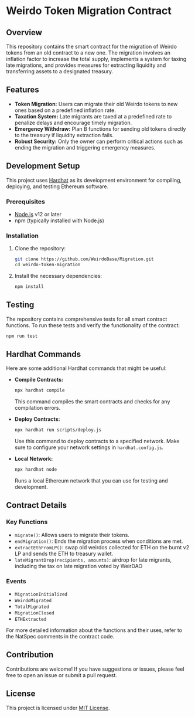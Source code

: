 # Weirdo Token Migration Contract

## Overview
This repository contains the smart contract for the migration of Weirdo tokens from an old contract to a new one. The migration involves an inflation factor to increase the total supply, implements a system for taxing late migrations, and provides measures for extracting liquidity and transferring assets to a designated treasury.

## Features
- **Token Migration:** Users can migrate their old Weirdo tokens to new ones based on a predefined inflation rate.
- **Taxation System:** Late migrants are taxed at a predefined rate to penalize delays and encourage timely migration.
- **Emergency Withdraw:** Plan B functions for sending old tokens directly to the treasury if liquidity extraction fails.
- **Robust Security:** Only the owner can perform critical actions such as ending the migration and triggering emergency measures.

## Development Setup
This project uses [Hardhat](https://hardhat.org/) as its development environment for compiling, deploying, and testing Ethereum software.

### Prerequisites
- [Node.js](https://nodejs.org/) v12 or later
- npm (typically installed with Node.js)

### Installation
1. Clone the repository:
   ```sh
   git clone https://github.com/WeirdoBase/Migration.git
   cd weirdo-token-migration
   ```

2. Install the necessary dependencies:
   ```sh
   npm install
   ```

## Testing
The repository contains comprehensive tests for all smart contract functions. To run these tests and verify the functionality of the contract:

```sh
npm run test
```

## Hardhat Commands
Here are some additional Hardhat commands that might be useful:

- **Compile Contracts:**
  ```sh
  npx hardhat compile
  ```
  This command compiles the smart contracts and checks for any compilation errors.

- **Deploy Contracts:**
  ```sh
  npx hardhat run scripts/deploy.js
  ```
  Use this command to deploy contracts to a specified network. Make sure to configure your network settings in `hardhat.config.js`.

- **Local Network:**
  ```sh
  npx hardhat node
  ```
  Runs a local Ethereum network that you can use for testing and development.

## Contract Details
### Key Functions
- `migrate()`: Allows users to migrate their tokens.
- `endMigration()`: Ends the migration process when conditions are met.
- `extractEthFromLP()`: swap old weirdos collected for ETH on the burnt v2 LP and sends the ETH to treasury wallet.
- `lateMigrantDrop(recipients, amounts)`: airdrop for late migrants, including the tax on late migration voted by WeirDAO

### Events
- `MigrationInitialized`
- `WeirdoMigrated`
- `TotalMigrated`
- `MigrationClosed`
- `ETHExtracted`

For more detailed information about the functions and their uses, refer to the NatSpec comments in the contract code.

## Contribution
Contributions are welcome! If you have suggestions or issues, please feel free to open an issue or submit a pull request.

## License
This project is licensed under [MIT License](LICENSE).


